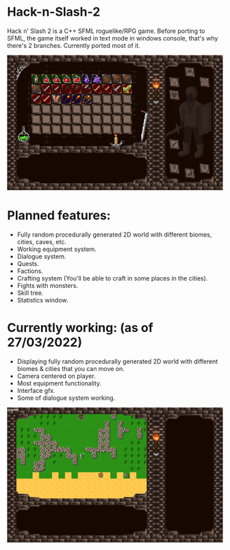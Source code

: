 # Hack-n-Slash-2
Hack n' Slash 2 is a C++ SFML roguelike/RPG game.
Before porting to SFML, the game itself worked in text mode in windows console, that's why there's 2 branches.
Currently ported most of it.

![Equipment interface](https://github.com/wariacix/Hack-n-Slash-2/blob/sfml-master/interface.png?raw=true)

# Planned features:
- Fully random procedurally generated 2D world with different biomes, cities, caves, etc.
- Working equipment system.
- Dialogue system.
- Quests.
- Factions.
- Crafting system (You'll be able to craft in some places in the cities).
- Fights with monsters.
- Skill tree.
- Statistics window.

# Currently working: (as of 27/03/2022)
- Displaying fully random procedurally generated 2D world with different biomes & cities that you can move on.
- Camera centered on player.
- Most equipment functionality.
- Interface gfx.
- Some of dialogue system working.
 
![Map interface WIP](https://github.com/wariacix/Hack-n-Slash-2/blob/sfml-master/map.png?raw=true)
